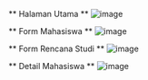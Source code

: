 ** Halaman Utama **
![image](https://github.com/user-attachments/assets/32e7181d-cb1f-4049-b578-b5480dd7486f)

** Form Mahasiswa **
![image](https://github.com/user-attachments/assets/92a11f05-aa43-4d1f-ad27-5ab429645d08)

** Form Rencana Studi **
![image](https://github.com/user-attachments/assets/b291d90f-25b4-4440-ab2f-cd9103883dd7)

** Detail Mahasiswa **
![image](https://github.com/user-attachments/assets/cf9334b6-2bca-463e-9bcf-75ae541fca96)
